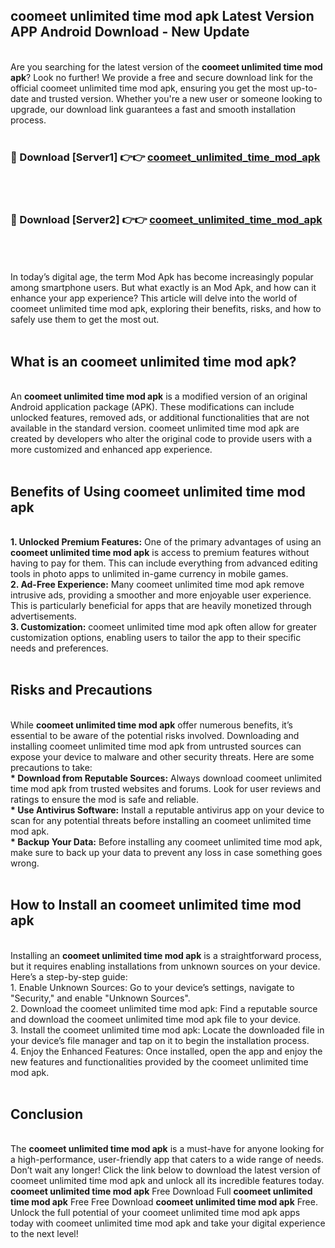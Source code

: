 ## coomeet unlimited time mod apk Latest Version APP Android Download - New Update
<br>
Are you searching for the latest version of the <strong>coomeet unlimited time mod apk</strong>? Look no further! We provide a free and secure download link for the official coomeet unlimited time mod apk, ensuring you get the most up-to-date and trusted version. Whether you're a new user or someone looking to upgrade, our download link guarantees a fast and smooth installation process.
<br>
<br>
<h3>🔴 Download [Server1] 👉👉 <a href="https://modyolo.store/coomeet+unlimited+time+mod+apk">coomeet_unlimited_time_mod_apk</a></h3><br>
<br>
<h3>🔴 Download [Server2] 👉👉 <a href="https://modyolo.store/coomeet+unlimited+time+mod+apk">coomeet_unlimited_time_mod_apk</a></h3><br>
<br>
<br>
In today’s digital age, the term Mod Apk has become increasingly popular among smartphone users. But what exactly is an Mod Apk, and how can it enhance your app experience? This article will delve into the world of coomeet unlimited time mod apk, exploring their benefits, risks, and how to safely use them to get the most out.
<br>
<br>
<h2>What is an coomeet unlimited time mod apk?</h2>
<br>
An <strong>coomeet unlimited time mod apk</strong> is a modified version of an original Android application package (APK). These modifications can include unlocked features, removed ads, or additional functionalities that are not available in the standard version. coomeet unlimited time mod apk are created by developers who alter the original code to provide users with a more customized and enhanced app experience.
<br>
<br>
<h2>Benefits of Using coomeet unlimited time mod apk</h2>
<br>
<strong> 1. Unlocked Premium Features:</strong> One of the primary advantages of using an <strong>coomeet unlimited time mod apk</strong> is access to premium features without having to pay for them. This can include everything from advanced editing tools in photo apps to unlimited in-game currency in mobile games.
<br>
<strong> 2. Ad-Free Experience:</strong> Many coomeet unlimited time mod apk remove intrusive ads, providing a smoother and more enjoyable user experience. This is particularly beneficial for apps that are heavily monetized through advertisements.
<br>
<strong> 3. Customization:</strong> coomeet unlimited time mod apk often allow for greater customization options, enabling users to tailor the app to their specific needs and preferences.
<br>
<br>
<h2>Risks and Precautions</h2>
<br>
While <strong>coomeet unlimited time mod apk</strong> offer numerous benefits, it’s essential to be aware of the potential risks involved. Downloading and installing coomeet unlimited time mod apk from untrusted sources can expose your device to malware and other security threats. Here are some precautions to take:
<br>
<strong> * Download from Reputable Sources:</strong> Always download coomeet unlimited time mod apk from trusted websites and forums. Look for user reviews and ratings to ensure the mod is safe and reliable.
<br>
<strong> * Use Antivirus Software:</strong> Install a reputable antivirus app on your device to scan for any potential threats before installing an coomeet unlimited time mod apk.
<br>
<strong> * Backup Your Data:</strong> Before installing any coomeet unlimited time mod apk, make sure to back up your data to prevent any loss in case something goes wrong.
<br>
<br>
<h2>How to Install an coomeet unlimited time mod apk</h2>
<br>
Installing an <strong>coomeet unlimited time mod apk</strong> is a straightforward process, but it requires enabling installations from unknown sources on your device. Here’s a step-by-step guide:
<br>
 1. Enable Unknown Sources: Go to your device’s settings, navigate to "Security," and enable "Unknown Sources".
<br>
 2. Download the coomeet unlimited time mod apk: Find a reputable source and download the coomeet unlimited time mod apk file to your device.
<br>
 3. Install the coomeet unlimited time mod apk: Locate the downloaded file in your device’s file manager and tap on it to begin the installation process.
<br>
 4. Enjoy the Enhanced Features: Once installed, open the app and enjoy the new features and functionalities provided by the coomeet unlimited time mod apk.
<br>
<br>
<h2><strong>Conclusion</strong></h2>
<br>
The <strong>coomeet unlimited time mod apk</strong> is a must-have for anyone looking for a high-performance, user-friendly app that caters to a wide range of needs. Don’t wait any longer! Click the link below to download the latest version of coomeet unlimited time mod apk and unlock all its incredible features today.
<br>
<strong>coomeet unlimited time mod apk</strong> Free Download Full <strong>coomeet unlimited time mod apk</strong> Free Free Download <strong>coomeet unlimited time mod apk</strong> Free.
<br>
Unlock the full potential of your coomeet unlimited time mod apk apps today with coomeet unlimited time mod apk and take your digital experience to the next level!